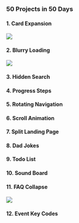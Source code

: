 ### 50 Projects in 50 Days

#### 1. Card Expansion
![](./gifs/card_expansion.gif)
#### 2. Blurry Loading
![](./gifs/blurry_loading.gif)
#### 3. Hidden Search
#### 4. Progress Steps
#### 5. Rotating Navigation
#### 6. Scroll Animation
#### 7. Split Landing Page
#### 8. Dad Jokes
#### 9. Todo List
#### 10. Sound Board
#### 11. FAQ Collapse
![](./gifs/faq_collapse.gif)
#### 12. Event Key Codes 
